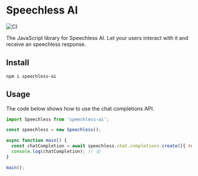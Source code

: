 # Speechless AI
![CI](https://github.com/itaibo/speechless-ai/actions/workflows/ci.yml/badge.svg)

The JavaScript library for Speechless AI. Let your users interact with it and receive
an speechless response.

## Install
`npm i speechless-ai`

## Usage
The code below shows how to use the chat completions API.

```js
import Speechless from 'speechless-ai';

const speechless = new Speechless();

async function main() {
  const chatCompletion = await speechless.chat.completions.create([{ role: 'user', content: 'Are you an AI?' }]);
  console.log(chatCompletion); // 😮
}

main();
```

